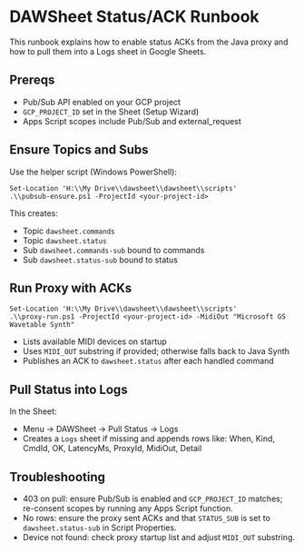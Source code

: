 # DAWSheet Status/ACK Runbook

This runbook explains how to enable status ACKs from the Java proxy and how to pull them into a Logs sheet in Google Sheets.

## Prereqs

- Pub/Sub API enabled on your GCP project
- `GCP_PROJECT_ID` set in the Sheet (Setup Wizard)
- Apps Script scopes include Pub/Sub and external_request

## Ensure Topics and Subs

Use the helper script (Windows PowerShell):

```pwsh
Set-Location 'H:\\My Drive\\dawsheet\\dawsheet\\scripts'
.\\pubsub-ensure.ps1 -ProjectId <your-project-id>
```

This creates:

- Topic `dawsheet.commands`
- Topic `dawsheet.status`
- Sub `dawsheet.commands-sub` bound to commands
- Sub `dawsheet.status-sub` bound to status

## Run Proxy with ACKs

```pwsh
Set-Location 'H:\\My Drive\\dawsheet\\dawsheet\\scripts'
.\\proxy-run.ps1 -ProjectId <your-project-id> -MidiOut "Microsoft GS Wavetable Synth"
```

- Lists available MIDI devices on startup
- Uses `MIDI_OUT` substring if provided; otherwise falls back to Java Synth
- Publishes an ACK to `dawsheet.status` after each handled command

## Pull Status into Logs

In the Sheet:

- Menu → DAWSheet → Pull Status → Logs
- Creates a `Logs` sheet if missing and appends rows like: When, Kind, CmdId, OK, LatencyMs, ProxyId, MidiOut, Detail

## Troubleshooting

- 403 on pull: ensure Pub/Sub is enabled and `GCP_PROJECT_ID` matches; re-consent scopes by running any Apps Script function.
- No rows: ensure the proxy sent ACKs and that `STATUS_SUB` is set to `dawsheet.status-sub` in Script Properties.
- Device not found: check proxy startup list and adjust `MIDI_OUT` substring.
